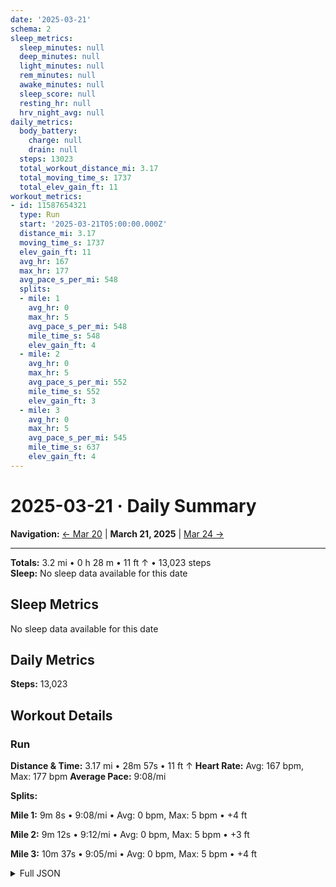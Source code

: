 ```yaml
---
date: '2025-03-21'
schema: 2
sleep_metrics:
  sleep_minutes: null
  deep_minutes: null
  light_minutes: null
  rem_minutes: null
  awake_minutes: null
  sleep_score: null
  resting_hr: null
  hrv_night_avg: null
daily_metrics:
  body_battery:
    charge: null
    drain: null
  steps: 13023
  total_workout_distance_mi: 3.17
  total_moving_time_s: 1737
  total_elev_gain_ft: 11
workout_metrics:
- id: 11587654321
  type: Run
  start: '2025-03-21T05:00:00.000Z'
  distance_mi: 3.17
  moving_time_s: 1737
  elev_gain_ft: 11
  avg_hr: 167
  max_hr: 177
  avg_pace_s_per_mi: 548
  splits:
  - mile: 1
    avg_hr: 0
    max_hr: 5
    avg_pace_s_per_mi: 548
    mile_time_s: 548
    elev_gain_ft: 4
  - mile: 2
    avg_hr: 0
    max_hr: 5
    avg_pace_s_per_mi: 552
    mile_time_s: 552
    elev_gain_ft: 3
  - mile: 3
    avg_hr: 0
    max_hr: 5
    avg_pace_s_per_mi: 545
    mile_time_s: 637
    elev_gain_ft: 4
---
```

# 2025-03-21 · Daily Summary

**Navigation:** [← Mar 20](20) | **March 21, 2025** | [Mar 24 →](24)

---
**Totals:** 3.2 mi • 0 h 28 m • 11 ft ↑ • 13,023 steps  
**Sleep:** No sleep data available for this date

## Sleep Metrics
No sleep data available for this date

## Daily Metrics
**Steps:** 13,023

## Workout Details
### Run
**Distance & Time:** 3.17 mi • 28m 57s • 11 ft ↑
**Heart Rate:** Avg: 167 bpm, Max: 177 bpm
**Average Pace:** 9:08/mi

**Splits:**

**Mile 1:** 9m 8s • 9:08/mi • Avg: 0 bpm, Max: 5 bpm • +4 ft

**Mile 2:** 9m 12s • 9:12/mi • Avg: 0 bpm, Max: 5 bpm • +3 ft

**Mile 3:** 10m 37s • 9:05/mi • Avg: 0 bpm, Max: 5 bpm • +4 ft



<details>
<summary>Full JSON</summary>

```json
{
  "date": "2025-03-21",
  "schema": 2,
  "sleep_metrics": {
    "sleep_minutes": null,
    "deep_minutes": null,
    "light_minutes": null,
    "rem_minutes": null,
    "awake_minutes": null,
    "sleep_score": null,
    "resting_hr": null,
    "hrv_night_avg": null
  },
  "daily_metrics": {
    "body_battery": {
      "charge": null,
      "drain": null
    },
    "steps": 13023,
    "total_workout_distance_mi": 3.17,
    "total_moving_time_s": 1737,
    "total_elev_gain_ft": 11
  },
  "workout_metrics": [
    {
      "id": 11587654321,
      "type": "Run",
      "start": "2025-03-21T05:00:00.000Z",
      "distance_mi": 3.17,
      "moving_time_s": 1737,
      "elev_gain_ft": 11,
      "avg_hr": 167,
      "max_hr": 177,
      "avg_pace_s_per_mi": 548,
      "splits": [
        {
          "mile": 1,
          "avg_hr": 0,
          "max_hr": 5,
          "avg_pace_s_per_mi": 548,
          "mile_time_s": 548,
          "elev_gain_ft": 4
        },
        {
          "mile": 2,
          "avg_hr": 0,
          "max_hr": 5,
          "avg_pace_s_per_mi": 552,
          "mile_time_s": 552,
          "elev_gain_ft": 3
        },
        {
          "mile": 3,
          "avg_hr": 0,
          "max_hr": 5,
          "avg_pace_s_per_mi": 545,
          "mile_time_s": 637,
          "elev_gain_ft": 4
        }
      ]
    }
  ]
}
```
</details>
